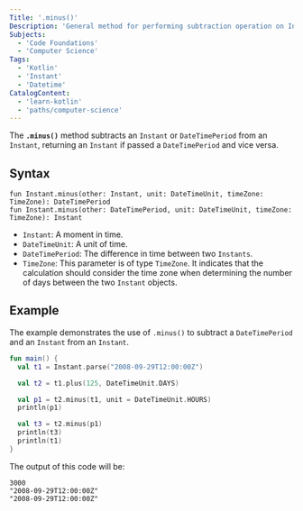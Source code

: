 ```yaml
---
Title: '.minus()'
Description: 'General method for performing subtraction operation on Instants.'
Subjects:
  - 'Code Foundations'
  - 'Computer Science'
Tags:
  - 'Kotlin'
  - 'Instant'
  - 'Datetime'
CatalogContent:
  - 'learn-kotlin'
  - 'paths/computer-science'
---
```


The **`.minus()`** method subtracts an `Instant` or `DateTimePeriod` from an `Instant`, returning an `Instant` if passed a `DateTimePeriod` and vice versa.

## Syntax

```pseudo
fun Instant.minus(other: Instant, unit: DateTimeUnit, timeZone: TimeZone): DateTimePeriod
fun Instant.minus(other: DateTimePeriod, unit: DateTimeUnit, timeZone: TimeZone): Instant
```

- `Instant`: A moment in time.
- `DateTimeUnit`: A unit of time.
- `DateTimePeriod`: The difference in time between two `Instants`.
- `TimeZone`: This parameter is of type `TimeZone`. It indicates that the calculation should consider the time zone when determining the number of days between the two `Instant` objects.

## Example

The example demonstrates the use of `.minus()` to subtract a `DateTimePeriod` and an `Instant` from an `Instant`.

```kotlin
fun main() {
  val t1 = Instant.parse("2008-09-29T12:00:00Z")

  val t2 = t1.plus(125, DateTimeUnit.DAYS)

  val p1 = t2.minus(t1, unit = DateTimeUnit.HOURS)
  println(p1)

  val t3 = t2.minus(p1)
  println(t3)
  println(t1)
}
```

The output of this code will be:

```shell
3000
"2008-09-29T12:00:00Z"
"2008-09-29T12:00:00Z"
```